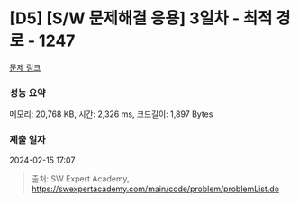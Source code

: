# [D5] [S/W 문제해결 응용] 3일차 - 최적 경로 - 1247 

[문제 링크](https://swexpertacademy.com/main/code/problem/problemDetail.do?contestProbId=AV15OZ4qAPICFAYD) 

### 성능 요약

메모리: 20,768 KB, 시간: 2,326 ms, 코드길이: 1,897 Bytes

### 제출 일자

2024-02-15 17:07



> 출처: SW Expert Academy, https://swexpertacademy.com/main/code/problem/problemList.do